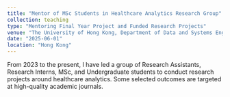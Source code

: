 ```yaml
---
title: "Mentor of MSc Students in Healthcare Analytics Research Group"
collection: teaching
type: "Mentoring Final Year Project and Funded Research Projects"
venue: "The University of Hong Kong, Department of Data and Systems Engineering"
date: "2025-06-01"
location: "Hong Kong"
---
```


From 2023 to the present, I have led a group of Research Assistants, Research Interns, MSc, and Undergraduate students to conduct research projects around healthcare analytics. Some selected outcomes are targeted at high-quality academic journals.
